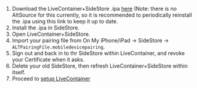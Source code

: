 1. Download the LiveContainer+SideStore .ipa [here](https://github.com/LiveContainer/LiveContainer/releases/download/nightly/LiveContainer+SideStore.ipa) (Note: there is no AltSource for this currently, so it is recommended to periodically reinstall the .ipa using this link to keep it up to date.
2. Install the .ipa in SideStore.
3. Open LiveContainer+SideStore.
4. Import your pairing file from On My iPhone/iPad → SideStore → `ALTPairingFile.mobiledevicepairing`.
5. Sign out and back in to thr SideStore within LiveContainer, and revoke your Certificate when it asks.
6. Delete your old SideStore, then refresh LiveContainer+SideStore within itself.
7. Proceed to [setup LiveContainer](./setup-lc.md)

